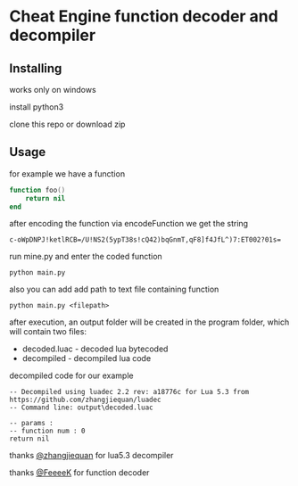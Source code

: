 # Cheat Engine function decoder and decompiler
## Installing
works only on windows

install python3

clone this repo or download zip
## Usage
for example we have a function
```lua
function foo()
    return nil
end
```
after encoding the function via encodeFunction we get the string
```
c-oWpDNPJ!ketlRCB=/U!NS2(5ypT38s!cQ42)bqGnmT,qF8]f4JfL^)7:ET002?01s=
```
run mine.py and enter the coded function
```
python main.py
```
also you can add add path to text file containing function
```
python main.py <filepath>
```
after execution, an output folder will be created in the program folder, which will contain two files:
- decoded.luac - decoded lua bytecoded
- decompiled - decompiled lua code

decompiled code for our example
```
-- Decompiled using luadec 2.2 rev: a18776c for Lua 5.3 from https://github.com/zhangjiequan/luadec
-- Command line: output\decoded.luac 

-- params : 
-- function num : 0
return nil
```


thanks [@zhangjiequan](https://github.com/zhangjiequan) for lua5.3 decompiler 

thanks [@FeeeeK](https://github.com/FeeeeK) for function decoder
